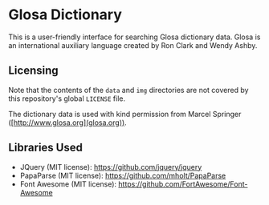 # Glosa Dictionary

This is a user-friendly interface for searching Glosa dictionary data. Glosa is an international auxiliary language created by Ron Clark and Wendy Ashby.

## Licensing

Note that the contents of the `data` and `img` directories are not covered by this repository's global `LICENSE` file.

The dictionary data is used with kind permission from Marcel Springer ([http://www.glosa.org](glosa.org)).

## Libraries Used

- JQuery (MIT license): https://github.com/jquery/jquery
- PapaParse (MIT license): https://github.com/mholt/PapaParse
- Font Awesome (MIT license): https://github.com/FortAwesome/Font-Awesome
